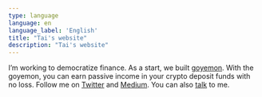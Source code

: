 ```yaml
---
type: language
language: en
language_label: 'English'
title: "Tai's website"
description: "Tai's website"
---
```


I’m working to democratize finance. As a start, we built [goyemon](https://goyemon.io). With the goyemon, you can earn passive income in your crypto deposit funds with no loss. Follow me on [Twitter](https://twitter.com/taisuke_mino) and [Medium](https://medium.com/@taisukemino). You can also [talk](https://calendly.com/tai/chat-30) to me.
